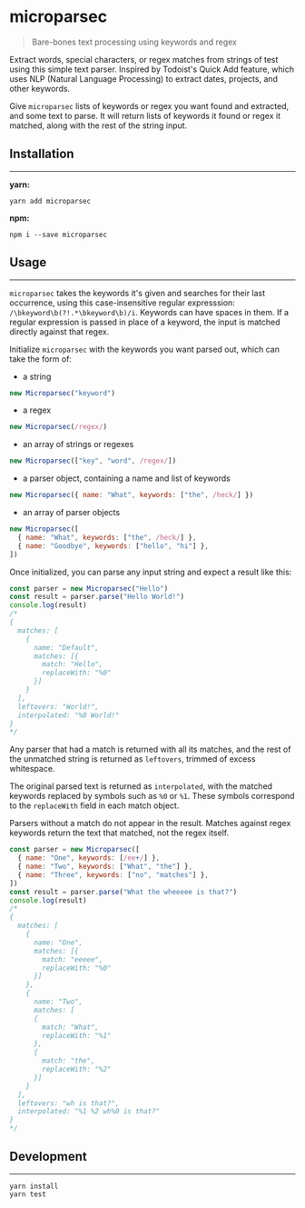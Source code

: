 # microparsec

> Bare-bones text processing using keywords and regex

Extract words, special characters, or regex matches from strings of test using
this simple text parser. Inspired by Todoist's Quick Add feature, which uses NLP
(Natural Language Processing) to extract dates, projects, and other keywords.

Give `microparsec` lists of keywords or regex you want
found and extracted, and some text to parse. It will return lists of keywords it
found or regex it matched, along with the rest of the string input.

## Installation

---

**yarn:**

```
yarn add microparsec
```

**npm:**

```
npm i --save microparsec
```

## Usage

---

`microparsec` takes the keywords it's given and searches for their last
occurrence, using this case-insensitive regular expresssion:
`/\bkeyword\b(?!.*\bkeyword\b)/i`. Keywords can have spaces in them. If a
regular expression is passed in place of a keyword, the input is matched
directly against that regex.

Initialize `microparsec` with the keywords you want parsed out, which can take
the form of:

* a string

```js
new Microparsec("keyword")
```

* a regex

```js
new Microparsec(/regex/)
```

* an array of strings or regexes

```js
new Microparsec(["key", "word", /regex/])
```

* a parser object, containing a name and list of keywords

```js
new Microparsec({ name: "What", keywords: ["the", /heck/] })
```

* an array of parser objects

```js
new Microparsec([
  { name: "What", keywords: ["the", /heck/] },
  { name: "Goodbye", keywords: ["hello", "hi"] },
])
```

Once initialized, you can parse any input string and expect a result like this:

```js
const parser = new Microparsec("Hello")
const result = parser.parse("Hello World!")
console.log(result)
/*
{
  matches: [
    {
      name: "Default",
      matches: [{
        match: "Hello",
        replaceWith: "%0"
      }]
    }
  ],
  leftovers: "World!",
  interpolated: "%0 World!"
}
*/
```

Any parser that had a match is returned with all its matches, and the rest of
the unmatched string is returned as `leftovers`, trimmed of excess whitespace.

The original parsed text is returned as `interpolated`, with the matched keywords
replaced by symbols such as `%0` or `%1`. These symbols correspond to the
`replaceWith` field in each match object.

Parsers without a match do not appear in the result. Matches against regex
keywords return the text that matched, not the regex itself.

```js
const parser = new Microparsec([
  { name: "One", keywords: [/ee+/] },
  { name: "Two", keywords: ["What", "the"] },
  { name: "Three", keywords: ["no", "matches"] },
])
const result = parser.parse("What the wheeeee is that?")
console.log(result)
/*
{
  matches: [
    {
      name: "One",
      matches: [{
        match: "eeeee",
        replaceWith: "%0"
      }]
    },
    {
      name: "Two",
      matches: [
      {
        match: "What",
        replaceWith: "%1"
      },
      {
        match: "the",
        replaceWith: "%2"
      }]
    }
  ],
  leftovers: "wh is that?",
  interpolated: "%1 %2 wh%0 is that?"
}
*/
```

## Development

---

```
yarn install
yarn test
```
